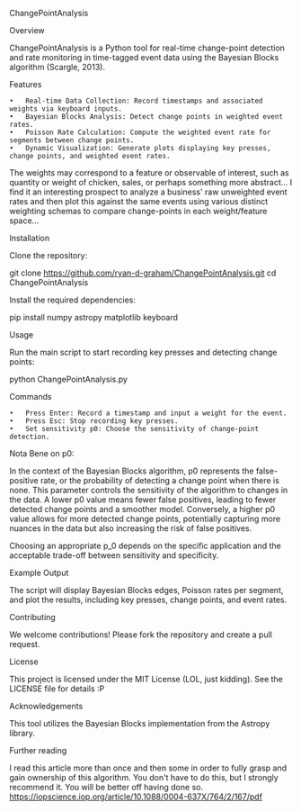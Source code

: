 ChangePointAnalysis

Overview

ChangePointAnalysis is a Python tool for real-time change-point detection and rate monitoring in time-tagged event data using the Bayesian Blocks algorithm (Scargle, 2013).

Features

	•	Real-time Data Collection: Record timestamps and associated weights via keyboard inputs.
	•	Bayesian Blocks Analysis: Detect change points in weighted event rates.
	•	Poisson Rate Calculation: Compute the weighted event rate for segments between change points.
	•	Dynamic Visualization: Generate plots displaying key presses, change points, and weighted event rates.
 
The weights may correspond to a feature or observable of interest, such as quantity or weight of chicken, sales, or perhaps something more abstract...
I find it an interesting prospect to analyze a business' raw unweighted event rates and then plot this against the same events using various distinct
weighting schemas to compare change-points in each weight/feature space...

Installation

Clone the repository:

git clone https://github.com/ryan-d-graham/ChangePointAnalysis.git
cd ChangePointAnalysis

Install the required dependencies:

pip install numpy astropy matplotlib keyboard

Usage

Run the main script to start recording key presses and detecting change points:

python ChangePointAnalysis.py

Commands

	•	Press Enter: Record a timestamp and input a weight for the event.
	•	Press Esc: Stop recording key presses.
	•	Set sensitivity p0: Choose the sensitivity of change-point detection.

Nota Bene on p0:

In the context of the Bayesian Blocks algorithm,  p0  represents the false-positive rate, or the probability of detecting a change point when there is none. This parameter controls the sensitivity of the algorithm to changes in the data. A lower  p0  value means fewer false positives, leading to fewer detected change points and a smoother model. Conversely, a higher  p0  value allows for more detected change points, potentially capturing more nuances in the data but also increasing the risk of false positives.

Choosing an appropriate  p_0  depends on the specific application and the acceptable trade-off between sensitivity and specificity.

Example Output

The script will display Bayesian Blocks edges, Poisson rates per segment, and plot the results, including key presses, change points, and event rates.

Contributing

We welcome contributions! Please fork the repository and create a pull request.

License

This project is licensed under the MIT License (LOL, just kidding). See the LICENSE file for details :P

Acknowledgements

This tool utilizes the Bayesian Blocks implementation from the Astropy library. 

Further reading

I read this article more than once and then some in order to fully grasp and gain ownership of this algorithm. You don't have to do this, but I strongly recommend it. You will be better off having done so. 
https://iopscience.iop.org/article/10.1088/0004-637X/764/2/167/pdf

